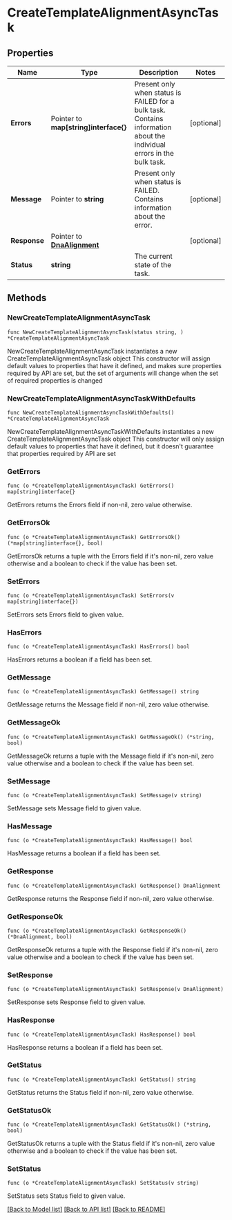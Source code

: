 # CreateTemplateAlignmentAsyncTask

## Properties

Name | Type | Description | Notes
------------ | ------------- | ------------- | -------------
**Errors** | Pointer to **map[string]interface{}** | Present only when status is FAILED for a bulk task. Contains information about the individual errors in the bulk task.  | [optional] 
**Message** | Pointer to **string** | Present only when status is FAILED. Contains information about the error. | [optional] 
**Response** | Pointer to [**DnaAlignment**](DnaAlignment.md) |  | [optional] 
**Status** | **string** | The current state of the task. | 

## Methods

### NewCreateTemplateAlignmentAsyncTask

`func NewCreateTemplateAlignmentAsyncTask(status string, ) *CreateTemplateAlignmentAsyncTask`

NewCreateTemplateAlignmentAsyncTask instantiates a new CreateTemplateAlignmentAsyncTask object
This constructor will assign default values to properties that have it defined,
and makes sure properties required by API are set, but the set of arguments
will change when the set of required properties is changed

### NewCreateTemplateAlignmentAsyncTaskWithDefaults

`func NewCreateTemplateAlignmentAsyncTaskWithDefaults() *CreateTemplateAlignmentAsyncTask`

NewCreateTemplateAlignmentAsyncTaskWithDefaults instantiates a new CreateTemplateAlignmentAsyncTask object
This constructor will only assign default values to properties that have it defined,
but it doesn't guarantee that properties required by API are set

### GetErrors

`func (o *CreateTemplateAlignmentAsyncTask) GetErrors() map[string]interface{}`

GetErrors returns the Errors field if non-nil, zero value otherwise.

### GetErrorsOk

`func (o *CreateTemplateAlignmentAsyncTask) GetErrorsOk() (*map[string]interface{}, bool)`

GetErrorsOk returns a tuple with the Errors field if it's non-nil, zero value otherwise
and a boolean to check if the value has been set.

### SetErrors

`func (o *CreateTemplateAlignmentAsyncTask) SetErrors(v map[string]interface{})`

SetErrors sets Errors field to given value.

### HasErrors

`func (o *CreateTemplateAlignmentAsyncTask) HasErrors() bool`

HasErrors returns a boolean if a field has been set.

### GetMessage

`func (o *CreateTemplateAlignmentAsyncTask) GetMessage() string`

GetMessage returns the Message field if non-nil, zero value otherwise.

### GetMessageOk

`func (o *CreateTemplateAlignmentAsyncTask) GetMessageOk() (*string, bool)`

GetMessageOk returns a tuple with the Message field if it's non-nil, zero value otherwise
and a boolean to check if the value has been set.

### SetMessage

`func (o *CreateTemplateAlignmentAsyncTask) SetMessage(v string)`

SetMessage sets Message field to given value.

### HasMessage

`func (o *CreateTemplateAlignmentAsyncTask) HasMessage() bool`

HasMessage returns a boolean if a field has been set.

### GetResponse

`func (o *CreateTemplateAlignmentAsyncTask) GetResponse() DnaAlignment`

GetResponse returns the Response field if non-nil, zero value otherwise.

### GetResponseOk

`func (o *CreateTemplateAlignmentAsyncTask) GetResponseOk() (*DnaAlignment, bool)`

GetResponseOk returns a tuple with the Response field if it's non-nil, zero value otherwise
and a boolean to check if the value has been set.

### SetResponse

`func (o *CreateTemplateAlignmentAsyncTask) SetResponse(v DnaAlignment)`

SetResponse sets Response field to given value.

### HasResponse

`func (o *CreateTemplateAlignmentAsyncTask) HasResponse() bool`

HasResponse returns a boolean if a field has been set.

### GetStatus

`func (o *CreateTemplateAlignmentAsyncTask) GetStatus() string`

GetStatus returns the Status field if non-nil, zero value otherwise.

### GetStatusOk

`func (o *CreateTemplateAlignmentAsyncTask) GetStatusOk() (*string, bool)`

GetStatusOk returns a tuple with the Status field if it's non-nil, zero value otherwise
and a boolean to check if the value has been set.

### SetStatus

`func (o *CreateTemplateAlignmentAsyncTask) SetStatus(v string)`

SetStatus sets Status field to given value.



[[Back to Model list]](../README.md#documentation-for-models) [[Back to API list]](../README.md#documentation-for-api-endpoints) [[Back to README]](../README.md)


